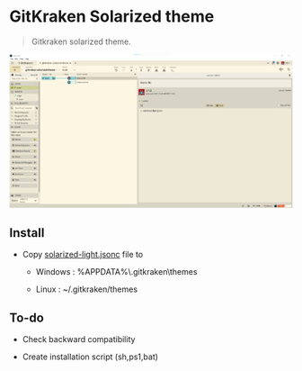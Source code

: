 # GitKraken Solarized theme

> Gitkraken solarized theme.

![screen shot](https://raw.githubusercontent.com/shblue21/gitkraken-solarized-theme/main/gitkraken-solarized-theme.png)

## Install

- Copy [solarized-light.jsonc](https://raw.githubusercontent.com/shblue21/gitkraken-solarized-theme/main/solarized-light.jsonc) file to
  
  - Windows : %APPDATA%\\.gitkraken\themes
  
  - Linux : ~/.gitkraken/themes 



## To-do


- Check backward compatibility

- Create installation script (sh,ps1,bat)
  
  
